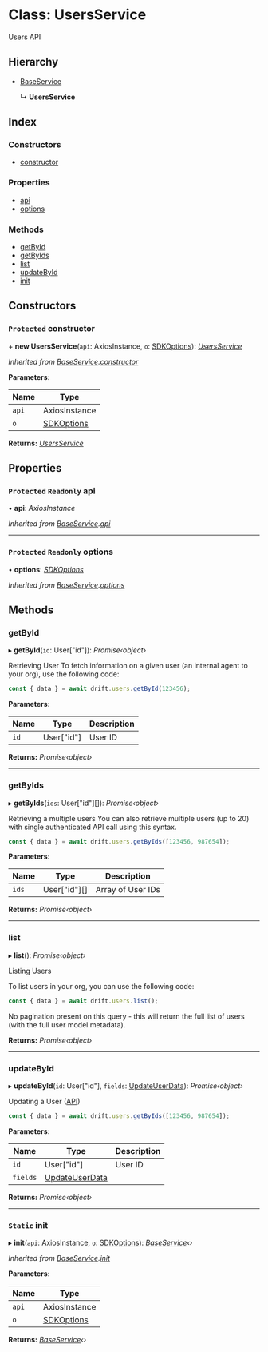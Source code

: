 # Class: UsersService

Users API

## Hierarchy

- [BaseService](baseservice.md)

  ↳ **UsersService**

## Index

### Constructors

- [constructor](usersservice.md#protected-constructor)

### Properties

- [api](usersservice.md#protected-readonly-api)
- [options](usersservice.md#protected-readonly-options)

### Methods

- [getById](usersservice.md#getbyid)
- [getByIds](usersservice.md#getbyids)
- [list](usersservice.md#list)
- [updateById](usersservice.md#updatebyid)
- [init](usersservice.md#static-init)

## Constructors

### <a id="protected-constructor" name="protected-constructor"></a> `Protected` constructor

\+ **new UsersService**(`api`: AxiosInstance, `o`: [SDKOptions](../interfaces/sdkoptions.md)): _[UsersService](usersservice.md)_

_Inherited from [BaseService](baseservice.md).[constructor](baseservice.md#protected-constructor)_

**Parameters:**

| Name  | Type                                      |
| ----- | ----------------------------------------- |
| `api` | AxiosInstance                             |
| `o`   | [SDKOptions](../interfaces/sdkoptions.md) |

**Returns:** _[UsersService](usersservice.md)_

## Properties

### <a id="protected-readonly-api" name="protected-readonly-api"></a> `Protected` `Readonly` api

• **api**: _AxiosInstance_

_Inherited from [BaseService](baseservice.md).[api](baseservice.md#protected-readonly-api)_

---

### <a id="protected-readonly-options" name="protected-readonly-options"></a> `Protected` `Readonly` options

• **options**: _[SDKOptions](../interfaces/sdkoptions.md)_

_Inherited from [BaseService](baseservice.md).[options](baseservice.md#protected-readonly-options)_

## Methods

### <a id="getbyid" name="getbyid"></a> getById

▸ **getById**(`id`: User["id"]): _Promise‹object›_

Retrieving User
To fetch information on a given user (an internal agent to your org), use the following code:

```javascript
const { data } = await drift.users.getById(123456);
```

**Parameters:**

| Name | Type       | Description |
| ---- | ---------- | ----------- |
| `id` | User["id"] | User ID     |

**Returns:** _Promise‹object›_

---

### <a id="getbyids" name="getbyids"></a> getByIds

▸ **getByIds**(`ids`: User["id"][]): _Promise‹object›_

Retrieving a multiple users
You can also retrieve multiple users (up to 20) with single authenticated API call using this syntax.

```javascript
const { data } = await drift.users.getByIds([123456, 987654]);
```

**Parameters:**

| Name  | Type         | Description       |
| ----- | ------------ | ----------------- |
| `ids` | User["id"][] | Array of User IDs |

**Returns:** _Promise‹object›_

---

### <a id="list" name="list"></a> list

▸ **list**(): _Promise‹object›_

Listing Users

To list users in your org, you can use the following code:

```javascript
const { data } = await drift.users.list();
```

No pagination present on this query - this will return the full list of users (with the full user model metadata).

**Returns:** _Promise‹object›_

---

### <a id="updatebyid" name="updatebyid"></a> updateById

▸ **updateById**(`id`: User["id"], `fields`: [UpdateUserData](../globals.md#updateuserdata)): _Promise‹object›_

Updating a User ([API](https://devdocs.drift.com/docs/updating-users))

```javascript
const { data } = await drift.users.getByIds([123456, 987654]);
```

**Parameters:**

| Name     | Type                                           | Description |
| -------- | ---------------------------------------------- | ----------- |
| `id`     | User["id"]                                     | User ID     |
| `fields` | [UpdateUserData](../globals.md#updateuserdata) |             |

**Returns:** _Promise‹object›_

---

### <a id="static-init" name="static-init"></a> `Static` init

▸ **init**(`api`: AxiosInstance, `o`: [SDKOptions](../interfaces/sdkoptions.md)): _[BaseService](baseservice.md)‹›_

_Inherited from [BaseService](baseservice.md).[init](baseservice.md#static-init)_

**Parameters:**

| Name  | Type                                      |
| ----- | ----------------------------------------- |
| `api` | AxiosInstance                             |
| `o`   | [SDKOptions](../interfaces/sdkoptions.md) |

**Returns:** _[BaseService](baseservice.md)‹›_
